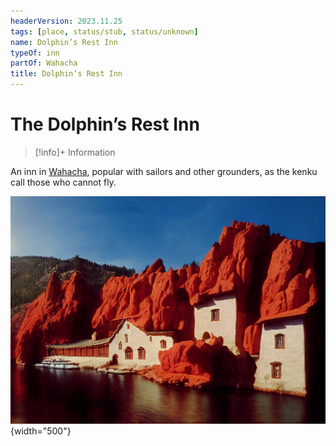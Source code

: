```yaml
---
headerVersion: 2023.11.25
tags: [place, status/stub, status/unknown]
name: Dolphin’s Rest Inn
typeOf: inn
partOf: Wahacha
title: Dolphin’s Rest Inn
---
```

# The Dolphin’s Rest Inn
>[!info]+ Information  
>   
>> 

An inn in [Wahacha](<./wahacha.md>), popular with sailors and other grounders, as the kenku call those who cannot fly. 

![Wahacha Inn 1](../../assets/wahacha-inn-1.png){width="500"}